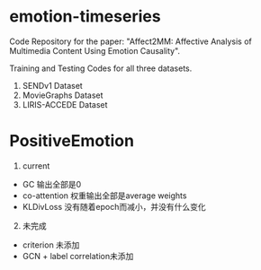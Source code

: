 # emotion-timeseries


Code Repository for the paper: "Affect2MM: Affective Analysis of Multimedia Content Using Emotion Causality".

Training and Testing Codes for all three datasets. 
1. SENDv1 Dataset
2. MovieGraphs Dataset
3. LIRIS-ACCEDE Dataset

# PositiveEmotion

1. current
- GC 输出全部是0
- co-attention 权重输出全部是average weights
- KLDivLoss 没有随着epoch而减小，并没有什么变化

2. 未完成
- criterion 未添加
- GCN + label correlation未添加
